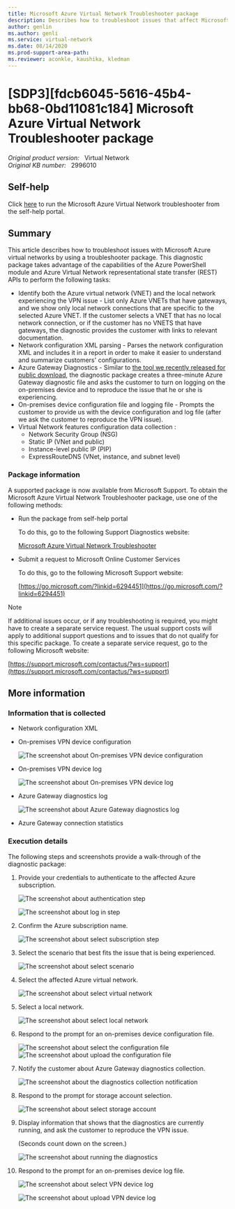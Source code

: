 ```yaml
---
title: Microsoft Azure Virtual Network Troubleshooter package
description: Describes how to troubleshoot issues that affect Microsoft Azure virtual networks by using a troubleshooter package.
author: genlin
ms.author: genli
ms.service: virtual-network
ms.date: 08/14/2020
ms.prod-support-area-path: 
ms.reviewer: aconkle, kaushika, kledman
---
```

# [SDP3][fdcb6045-5616-45b4-bb68-0bd11081c184] Microsoft Azure Virtual Network Troubleshooter package

_Original product version:_ &nbsp; Virtual Network  
_Original KB number:_ &nbsp; 2996010

## Self-help

Click [here](https://home.diagnostics.support.microsoft.com/selfhelp?knowledgebasearticlefilter=2996010)  to run the Microsoft Azure Virtual Network troubleshooter from the self-help portal.

## Summary

This article describes how to troubleshoot issues with Microsoft Azure virtual networks by using a troubleshooter package. This diagnostic package takes advantage of the capabilities of the Azure PowerShell module and Azure Virtual Network representational state transfer (REST) APIs to perform the following tasks:

- Identify both the Azure virtual network (VNET) and the local network experiencing the VPN issue - List only Azure VNETs that have gateways, and we show only local network connections that are specific to the selected Azure VNET. If the customer selects a VNET that has no local network connection, or if the customer has no VNETS that have gateways, the diagnostic provides the customer with links to relevant documentation.
- Network configuration XML parsing - Parses the network configuration XML and includes it in a report in order to make it easier to understand and summarize customers' configurations.
- Azure Gateway Diagnostics - Similar to [the tool we recently released for public download](https://gallery.technet.microsoft.com/scriptcenter/azure-virtual-network-2b4d0793), the diagnostic package creates a three-minute Azure Gateway diagnostic file and asks the customer to turn on logging on the on-premises device and to reproduce the issue that he or she is experiencing.
- On-premises device configuration file and logging file - Prompts the customer to provide us with the device configuration and log file (after we ask the customer to reproduce the VPN issue).
- Virtual Network features configuration data collection :
  - Network Security Group (NSG)
  - Static IP (VNet and public)
  - Instance-level public IP (PIP)
  - ExpressRouteDNS (VNet, instance, and subnet level)

### Package information

A supported package is now available from Microsoft Support. To obtain the Microsoft Azure Virtual Network Troubleshooter package, use one of the following methods:

- Run the package from self-help portal  

    To do this, go to the following Support Diagnostics website:

    [Microsoft Azure Virtual Network Troubleshooter](https://home.diagnostics.support.microsoft.com/selfhelp?knowledgebasearticlefilter=2996010) 

- Submit a request to Microsoft Online Customer Services 

    To do this, go to the following Microsoft Support website:

    [https://go.microsoft.com/?linkid=6294451](https://go.microsoft.com/?linkid=6294451) 

> [!NOTE]
> If additional issues occur, or if any troubleshooting is required, you might have to create a separate service request. The usual support costs will apply to additional support questions and to issues that do not qualify for this specific package. To create a separate service request, go to the following Microsoft website:

[https://support.microsoft.com/contactus/?ws=support](https://support.microsoft.com/contactus/?ws=support) 

## More information

### Information that is collected

- Network configuration XML

- On-premises VPN device configuration

    ![The screenshot about On-premises VPN device configuration](./media/sdp3fdcb6045-5616-45b4-bb68-0bd11081c184-microsoft/2996006.jpg)

- On-premises VPN device log

    ![The screenshot about On-premises VPN device log](./media/sdp3fdcb6045-5616-45b4-bb68-0bd11081c184-microsoft/2996007.jpg)

- Azure Gateway diagnostics log

    ![The screenshot about Azure Gateway diagnostics log](./media/sdp3fdcb6045-5616-45b4-bb68-0bd11081c184-microsoft/2996008.jpg)

- Azure Gateway connection statistics

### Execution details

The following steps and screenshots provide a walk-through of the diagnostic package:

1. Provide your credentials to authenticate to the affected Azure subscription.

    ![The screenshot about authentication step](./media/sdp3fdcb6045-5616-45b4-bb68-0bd11081c184-microsoft/2996018.jpg)

    ![The screenshot about log in step](./media/sdp3fdcb6045-5616-45b4-bb68-0bd11081c184-microsoft/3058505.png)

2. Confirm the Azure subscription name.

    ![The screenshot about select subscription step](./media/sdp3fdcb6045-5616-45b4-bb68-0bd11081c184-microsoft/3058506.png)

3. Select the scenario that best fits the issue that is being experienced.

    ![The screenshot about select scenario](./media/sdp3fdcb6045-5616-45b4-bb68-0bd11081c184-microsoft/2996021.jpg)

4. Select the affected Azure virtual network.

    ![The screenshot about select virtual network](./media/sdp3fdcb6045-5616-45b4-bb68-0bd11081c184-microsoft/3056100.png)

5. Select a local network.

    ![The screenshot about select local network](./media/sdp3fdcb6045-5616-45b4-bb68-0bd11081c184-microsoft/3056101.png)

6. Respond to the prompt for an on-premises device configuration file.

    ![The screenshot about select the configuration file](./media/sdp3fdcb6045-5616-45b4-bb68-0bd11081c184-microsoft/3056067.png)![The screenshot about upload the configuration file](./media/sdp3fdcb6045-5616-45b4-bb68-0bd11081c184-microsoft/3056068.png)

7. Notify the customer about Azure Gateway diagnostics collection.

    ![The screenshot about the diagnostics collection notification](./media/sdp3fdcb6045-5616-45b4-bb68-0bd11081c184-microsoft/3056070.png)

8. Respond to the prompt for storage account selection.

    ![The screenshot about select storage account](./media/sdp3fdcb6045-5616-45b4-bb68-0bd11081c184-microsoft/3056071.png)

9. Display information that shows that the diagnostics are currently running, and ask the customer to reproduce the VPN issue.

    (Seconds count down on the screen.)

    ![The screenshot about running the diagnostics](./media/sdp3fdcb6045-5616-45b4-bb68-0bd11081c184-microsoft/2996032.jpg)

10. Respond to the prompt for an on-premises device log file.

    ![The screenshot about select VPN device log](./media/sdp3fdcb6045-5616-45b4-bb68-0bd11081c184-microsoft/2996033.jpg)

    ![The screenshot about upload VPN device log](./media/sdp3fdcb6045-5616-45b4-bb68-0bd11081c184-microsoft/2996034.jpg)
